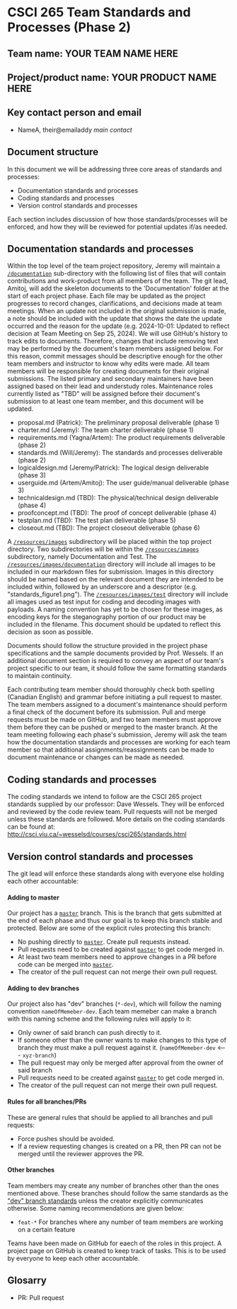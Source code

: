 
# CSCI 265 Team Standards and Processes (Phase 2)

## Team name: YOUR TEAM NAME HERE

## Project/product name: YOUR PRODUCT NAME HERE

## Key contact person and email

 - NameA, their@emailaddy *main contact*

## Document structure

In this document we will be addressing three core areas of standards and processes:
 - Documentation standards and processes
 - Coding standards and processes
 - Version control standards and processes

Each section includes discussion of how those standards/processes will be enforced, and how they will be reviewed for potential updates if/as needed.

## Documentation standards and processes

Within the top level of the team project repository, Jeremy will maintain a [`/documentation`](../documentation) sub-directory with the following list of files that will contain contributions and work-product from all members of the team. The git lead, Amitoj, will add the skeleton documents to the 'Documentation' folder at the start of each project phase. Each file may be updated as the project progresses to record changes, clarifications, and decisions made at team meetings. When an update not included in the original submission is made, a note should be included with the update that shows the date the update occurred and the reason for the update (e.g. 2024-10-01: Updated to reflect decision at Team Meeting on Sep 25, 2024). We will use GitHub's history to track edits to documents. Therefore, changes that include removing text may be performed by the document's team members assigned below. For this reason, commit messages should be descriptive enough for the other team members and instructor to know why edits were made. All team members will be responsible for creating documents for their original submissions. The listed primary and secondary maintainers have been assigned based on their lead and understudy roles. Maintenance roles currently listed as "TBD" will be assigned before their document's submission to at least one team member, and this document will be updated.

- proposal.md (Patrick): The preliminary proposal deliverable (phase 1)
- charter.md (Jeremy): The team charter deliverable (phase 1)
- requirements.md (Yagna/Artem): The product requirements deliverable (phase 2)
- standards.md (Will/Jeremy): The standards and processes deliverable (phase 2)
- logicaldesign.md (Jeremy/Patrick): The logical design deliverable (phase 3)
- userguide.md (Artem/Amitoj): The user guide/manual deliverable (phase 3)
- technicaldesign.md (TBD): The physical/technical design deliverable (phase 4)
- proofconcept.md (TBD): The proof of concept deliverable (phase 4)
- testplan.md (TBD): The test plan deliverable (phase 5)
- closeout.md (TBD): The project closeout deliverable (phase 6)

A [`/resources/images`](../resources/images) subdirectory will be placed within the top project directory. Two subdirectories will be within the [`/resources/images`](../resources/images) subdirectory, namely Documentation and Test. The [`/resources/images/documentation`](../resources/images/documentation) directory will include all images to be included in our markdown files for submission. Images in this directory should be named based on the relevant document they are intended to be included within, followed by an underscore and a descriptor (e.g. "standards_figure1.png"). The [`/resources/images/test`](../resources/images/test) directory will include all images used as test input for coding and decoding images with payloads. A naming convention has yet to be chosen for these images, as encoding keys for the steganography portion of our product may be included in the filename. This document should be updated to reflect this decision as soon as possible.

Documents should follow the structure provided in the project phase specifications and the sample documents provided by Prof. Wessels. If an additional document section is required to convey an aspect of our team's project specific to our team, it should follow the same formatting standards to maintain continuity.

Each contributing team member should thoroughly check both spelling (Canadian English) and grammar before initiating a pull request to master. The team members assigned to a document's maintenance should perform a final check of the document before its submission. Pull and merge requests must be made on GitHub, and two team members must approve them before they can be pushed or merged to the master branch. At the team meeting following each phase's submission, Jeremy will ask the team how the documentation standards and processes are working for each team member so that additional assignments/reassignments can be made to document maintenance or changes can be made as needed.

## Coding standards and processes

The coding standards we intend to follow are the CSCI 265 project standards supplied by our professor: Dave Wessels. 
They will be enforced and reviewed by the code review team. Pull requests will not be merged unless these standards are followed.
More details on the coding standards can be found at: http://csci.viu.ca/~wesselsd/courses/csci265/standards.html

## Version control standards and processes

The git lead will enforce these standards along with everyone else holding each other accountable:

#### Adding to master

Our project has a [`master`](https://github.com/csci265-team/project/tree/master) branch. 
This is the branch that gets submitted at the end of each phase and thus our goal is to keep this branch stable and protected.
Below are some of the explicit rules protecting this branch:

- No pushing directly to [`master`](https://github.com/csci265-team/project/tree/master). Create pull requests instead.
- Pull requests need to be created against [`master`](https://github.com/csci265-team/project/tree/master) to get code merged in.
- At least two team members need to approve changes in a PR before code can be merged into [`master`](https://github.com/csci265-team/project/tree/master).
- The creator of the pull request can not merge their own pull request.

#### Adding to dev branches

Our project also has "dev" branches (`*-dev`), which will follow the naming convention `nameOfMemeber-dev`.
Each team memeber can make a branch with this naming scheme and the following rules will apply to it:

- Only owner of said branch can push directly to it.
- If someone other than the owner wants to make changes to this type of branch they must make a pull request against it. (`nameOfMemeber-dev` <--- `xyz-branch`)
- The pull request may only be merged after approval from the owner of said branch
- Pull requests need to be created against [`master`](https://github.com/csci265-team/project/tree/master) to get code merged in.
- The creator of the pull request can not merge their own pull request.

#### Rules for all branches/PRs
These are general rules that should be applied to all branches and pull requests:

- Force pushes should be avoided.
- If a review requesting changes is created on a PR, then PR can not be merged until the reviewer approves the PR.

#### Other branches

Team members may create any number of branches other than the ones mentioned above.
These branches should follow the same standards as the ["dev" branch standards](#adding-to-dev-branches) unless the creator explicitly communicates otherwise.
Some naming recommendations are given below:
- `feat-*` For branches where any number of team members are working on a certain feature


Teams have been made on GitHub for eaech of the roles in this project.
A project page on GitHub is created to keep track of tasks. This is to be used by everyone to keep each other accountable.

## Glosarry

- PR: Pull request
